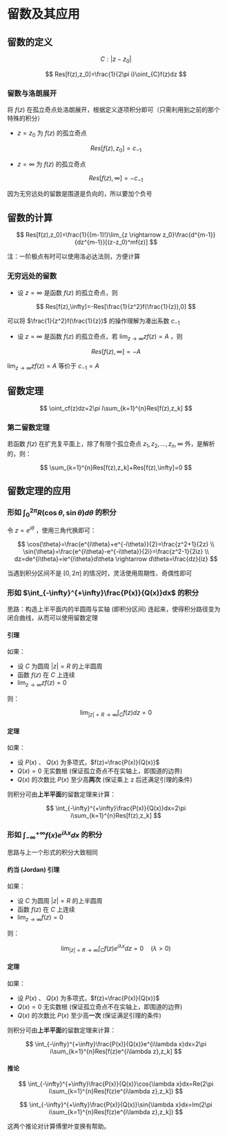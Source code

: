 # 留数及其应用

## 留数的定义

$$
C:|z-z_0|
$$

$$
Res[f(z),z_0]=\frac{1}{2\pi i}\oint_{C}f(z)dz
$$

### 留数与洛朗展开

将 $f(z)$ 在孤立奇点处洛朗展开，根据定义逐项积分即可（只需利用到之前的那个特殊的积分）

* $z=z_0$ 为 $f(z)$ 的孤立奇点

$$
Res[f(z),z_0]=c_{-1}
$$

* $z=\infty$ 为 $f(z)$ 的孤立奇点

$$
Res[f(z),\infty]=-c_{-1}
$$

因为无穷远处的留数是围道是负向的，所以要加个负号

## 留数的计算

$$
Res[f(z),z_0]=\frac{1}{(m-1)!}\lim_{z \rightarrow z_0}\frac{d^{m-1}}{dz^{m-1}}[(z-z_0)^mf(z)]
$$

注：一阶极点有时可以使用洛必达法则，方便计算

### 无穷远处的留数

* 设 $z=\infty$ 是函数 $f(z)$ 的孤立奇点，则

$$
Res[f(z),\infty]=-Res[\frac{1}{z^2}f(\frac{1}{z}),0]
$$

可以将 $\frac{1}{z^2}f(\frac{1}{z})$ 的操作理解为凑出系数 $c_{-1}$

* 设 $z=\infty$ 是函数 $f(z)$ 的孤立奇点，若 $\lim_{z \rightarrow \infty}zf(z)=A$ ，则

$$
Res[f(z),\infty]=-A
$$

$\lim_{z \rightarrow \infty}zf(z)=A$ 等价于 $c_{-1}=A$

## 留数定理

$$
\oint_cf(z)dz=2\pi i\sum_{k=1}^{n}Res[f(z),z_k]
$$

### 第二留数定理

若函数 $f(z)$ 在扩充复平面上，除了有限个孤立奇点 $z_1,z_2,...,z_n,\infty$ 外，是解析的，则：

$$
\sum_{k=1}^{n}Res[f(z),z_k]+Res[f(z),\infty]=0
$$

## 留数定理的应用

### 形如 $\int_{0}^{2\pi}R(\cos{\theta},\sin{\theta})d\theta$ 的积分

令 $z=e^{i\theta}$ ，使用三角代换即可：

$$
\cos{\theta}=\frac{e^{i\theta}+e^{-i\theta}}{2}=\frac{z^2+1}{2z} \\
\sin{\theta}=\frac{e^{i\theta}-e^{-i\theta}}{2i}=\frac{z^2-1}{2iz} \\
dz=de^{i\theta}=ie^{i\theta}d\theta \rightarrow d\theta=\frac{dz}{iz}
$$

当遇到积分区间不是 $[0,2\pi]$ 的情况时，灵活使用周期性、奇偶性即可

### 形如 $\int_{-\infty}^{+\infty}\frac{P(x)}{Q(x)}dx$ 的积分

思路：构造上半平面内的半圆周与实轴 (即积分区间) 连起来，使得积分路径变为闭合曲线，从而可以使用留数定理

#### 引理
如果：
* 设 $C$ 为圆周 $|z|=R$ 的上半圆周
* 函数 $f(z)$ 在 $C$ 上连续
* $\lim_{z \rightarrow \infty}zf(z)=0$

则：

$$
\lim_{|z|=R \rightarrow \infty}\int_{C}f(z)dz=0
$$

#### 定理


如果：

* 设 $P(x)$ 、 $Q(x)$ 为多项式，$f(z)=\frac{P(x)}{Q(x)}$
* $Q(x)=0$ 无实数根 (保证孤立奇点不在实轴上，即围道的边界)
* $Q(x)$ 的次数比 $P(x)$ 至少高**两次** (保证乘上 z 后还满足引理的条件)

则积分可由**上半平面**的留数定理来计算：

$$
\int_{-\infty}^{+\infty}\frac{P(x)}{Q(x)}dx=2\pi i\sum_{k=1}^{n}Res[f(z),z_k]
$$

### 形如 $\int_{-\infty}^{+\infty}f(x)e^{i\lambda x}dx$ 的积分

思路与上一个形式的积分大致相同

#### 约当 (Jordan) 引理
如果：
* 设 $C$ 为圆周 $|z|=R$ 的上半圆周
* 函数 $f(z)$ 在 $C$ 上连续
* $\lim_{z \rightarrow \infty}f(z)=0$

则：

$$
\lim_{|z|=R \rightarrow \infty}\int_{C}f(z)e^{i\lambda x}dz=0 \quad (\lambda>0)
$$

#### 定理

如果：

* 设 $P(x)$ 、 $Q(x)$ 为多项式，$f(z)=\frac{P(x)}{Q(x)}$
* $Q(x)=0$ 无实数根 (保证孤立奇点不在实轴上，即围道的边界)
* $Q(x)$ 的次数比 $P(x)$ 至少高**一次** (保证满足引理的条件)

则积分可由**上半平面**的留数定理来计算：

$$
\int_{-\infty}^{+\infty}\frac{P(x)}{Q(x)}e^{i\lambda x}dx=2\pi i\sum_{k=1}^{n}Res[f(z)e^{i\lambda z},z_k]
$$

#### 推论

$$
\int_{-\infty}^{+\infty}\frac{P(x)}{Q(x)}\cos{\lambda x}dx=Re(2\pi i\sum_{k=1}^{n}Res[f(z)e^{i\lambda z},z_k])
$$

$$
\int_{-\infty}^{+\infty}\frac{P(x)}{Q(x)}\sin{\lambda x}dx=Im(2\pi i\sum_{k=1}^{n}Res[f(z)e^{i\lambda z},z_k])
$$

这两个推论对计算傅里叶变换有帮助。


